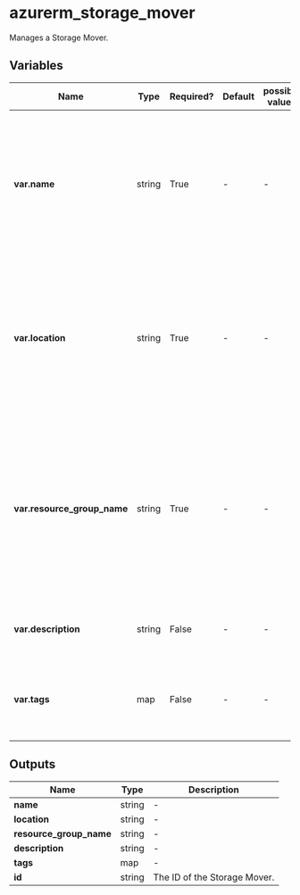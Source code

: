 # azurerm_storage_mover

Manages a Storage Mover.

## Variables

| Name | Type | Required? | Default  | possible values | Description |
| ---- | ---- | --------- | -------- | ----------- | ----------- |
| **var.name** | string | True | -  |  -  | Specifies the name which should be used for this Storage Mover. Changing this forces a new Storage Mover to be created. | 
| **var.location** | string | True | -  |  -  | Specifies the Azure Region where the Storage Mover should exist. Changing this forces a new Storage Mover to be created. | 
| **var.resource_group_name** | string | True | -  |  -  | Specifies the name of the Resource Group where the Storage Mover should exist. Changing this forces a new Storage Mover to be created. | 
| **var.description** | string | False | -  |  -  | A description for the Storage Mover. | 
| **var.tags** | map | False | -  |  -  | A mapping of tags which should be assigned to the Storage Mover. | 



## Outputs

| Name | Type | Description |
| ---- | ---- | --------- | 
| **name** | string  | - | 
| **location** | string  | - | 
| **resource_group_name** | string  | - | 
| **description** | string  | - | 
| **tags** | map  | - | 
| **id** | string  | The ID of the Storage Mover. | 